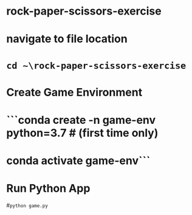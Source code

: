 # rock-paper-scissors-exercise


# navigate to file location
# ```cd ~\rock-paper-scissors-exercise```

# Create Game Environment
# ```conda create -n game-env python=3.7 # (first time only)
# conda activate game-env```

# Run Python App
#```python game.py```
